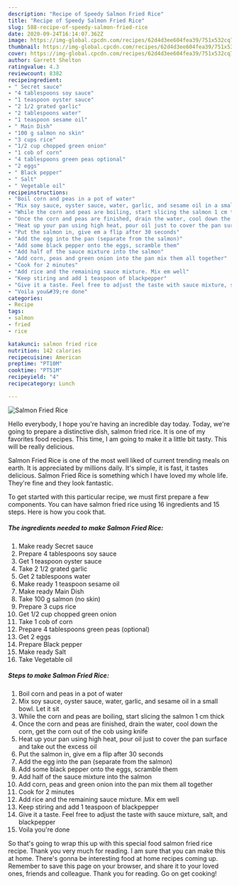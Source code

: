 ```yaml
---
description: "Recipe of Speedy Salmon Fried Rice"
title: "Recipe of Speedy Salmon Fried Rice"
slug: 588-recipe-of-speedy-salmon-fried-rice
date: 2020-09-24T16:14:07.362Z
image: https://img-global.cpcdn.com/recipes/62d4d3ee604fea39/751x532cq70/salmon-fried-rice-recipe-main-photo.jpg
thumbnail: https://img-global.cpcdn.com/recipes/62d4d3ee604fea39/751x532cq70/salmon-fried-rice-recipe-main-photo.jpg
cover: https://img-global.cpcdn.com/recipes/62d4d3ee604fea39/751x532cq70/salmon-fried-rice-recipe-main-photo.jpg
author: Garrett Shelton
ratingvalue: 4.3
reviewcount: 8382
recipeingredient:
- " Secret sauce"
- "4 tablespoons soy sauce"
- "1 teaspoon oyster sauce"
- "2 1/2 grated garlic"
- "2 tablespoons water"
- "1 teaspoon sesame oil"
- " Main Dish"
- "100 g salmon no skin"
- "3 cups rice"
- "1/2 cup chopped green onion"
- "1 cob of corn"
- "4 tablespoons green peas optional"
- "2 eggs"
- " Black pepper"
- " Salt"
- " Vegetable oil"
recipeinstructions:
- "Boil corn and peas in a pot of water"
- "Mix soy sauce, oyster sauce, water, garlic, and sesame oil in a small bowl. Let it sit"
- "While the corn and peas are boiling, start slicing the salmon 1 cm thick"
- "Once the corn and peas are finished, drain the water, cool down the corn, get the corn out of the cob using knife"
- "Heat up your pan using high heat, pour oil just to cover the pan surface and take out the excess oil"
- "Put the salmon in, give em a flip after 30 seconds"
- "Add the egg into the pan (separate from the salmon)"
- "Add some black pepper onto the eggs, scramble them"
- "Add half of the sauce mixture into the salmon"
- "Add corn, peas and green onion into the pan mix them all together"
- "Cook for 2 minutes"
- "Add rice and the remaining sauce mixture. Mix em well"
- "Keep stiring and add 1 teaspoon of blackpepper"
- "Give it a taste. Feel free to adjust the taste with sauce mixture, salt, and blackpepper"
- "Voila you&#39;re done"
categories:
- Recipe
tags:
- salmon
- fried
- rice

katakunci: salmon fried rice 
nutrition: 142 calories
recipecuisine: American
preptime: "PT10M"
cooktime: "PT51M"
recipeyield: "4"
recipecategory: Lunch

---
```



![Salmon Fried Rice](https://img-global.cpcdn.com/recipes/62d4d3ee604fea39/751x532cq70/salmon-fried-rice-recipe-main-photo.jpg)

Hello everybody, I hope you're having an incredible day today. Today, we're going to prepare a distinctive dish, salmon fried rice. It is one of my favorites food recipes. This time, I am going to make it a little bit tasty. This will be really delicious.

Salmon Fried Rice is one of the most well liked of current trending meals on earth. It is appreciated by millions daily. It's simple, it is fast, it tastes delicious. Salmon Fried Rice is something which I have loved my whole life. They're fine and they look fantastic.




To get started with this particular recipe, we must first prepare a few components. You can have salmon fried rice using 16 ingredients and 15 steps. Here is how you cook that.

<!--inarticleads1-->

##### The ingredients needed to make Salmon Fried Rice:

1. Make ready  Secret sauce
1. Prepare 4 tablespoons soy sauce
1. Get 1 teaspoon oyster sauce
1. Take 2 1/2 grated garlic
1. Get 2 tablespoons water
1. Make ready 1 teaspoon sesame oil
1. Make ready  Main Dish
1. Take 100 g salmon (no skin)
1. Prepare 3 cups rice
1. Get 1/2 cup chopped green onion
1. Take 1 cob of corn
1. Prepare 4 tablespoons green peas (optional)
1. Get 2 eggs
1. Prepare  Black pepper
1. Make ready  Salt
1. Take  Vegetable oil




<!--inarticleads2-->

##### Steps to make Salmon Fried Rice:

1. Boil corn and peas in a pot of water
1. Mix soy sauce, oyster sauce, water, garlic, and sesame oil in a small bowl. Let it sit
1. While the corn and peas are boiling, start slicing the salmon 1 cm thick
1. Once the corn and peas are finished, drain the water, cool down the corn, get the corn out of the cob using knife
1. Heat up your pan using high heat, pour oil just to cover the pan surface and take out the excess oil
1. Put the salmon in, give em a flip after 30 seconds
1. Add the egg into the pan (separate from the salmon)
1. Add some black pepper onto the eggs, scramble them
1. Add half of the sauce mixture into the salmon
1. Add corn, peas and green onion into the pan mix them all together
1. Cook for 2 minutes
1. Add rice and the remaining sauce mixture. Mix em well
1. Keep stiring and add 1 teaspoon of blackpepper
1. Give it a taste. Feel free to adjust the taste with sauce mixture, salt, and blackpepper
1. Voila you&#39;re done




So that's going to wrap this up with this special food salmon fried rice recipe. Thank you very much for reading. I am sure that you can make this at home. There's gonna be interesting food at home recipes coming up. Remember to save this page on your browser, and share it to your loved ones, friends and colleague. Thank you for reading. Go on get cooking!
